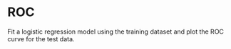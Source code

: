 # ROC
 Fit a logistic regression model using the training dataset and plot the ROC curve for the test data.
